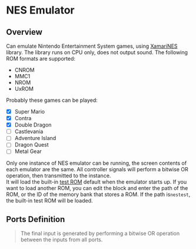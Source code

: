 <script setup lang="ts">
import ElectricConnection from "../../../components/ElectricElement/ElectricConnection";
import ElectricConnectorType from "../../../components/ElectricElement/ElectricConnectorType";
import ElectricConnectorDirection from "../../../components/ElectricElement/ElectricConnectorDirection";
import ElectricConnectionDisplayMode from "../../../components/ElectricElement/ElectricConnectionDisplayMode";
import IOPort from "../../../components/ElectricElement/IOPort";
import ElectricElement from "../../../components/ElectricElement/ElectricElement.vue";

let connections = [
    new ElectricConnection(ElectricConnectorDirection.All, ElectricConnectorType.Input, ElectricConnectionDisplayMode.StartAndEnd, [
        new IOPort(1, 1, "Power", "If this is 0, the emulator will shut down, otherwise it will be turned on."),
        new IOPort(2, 2, "Reset", "When this is 1, the emulator will reset itself."),
        new IOPort(3, 4, "旋转", "For each 1 increase of this, the screen of the emulator will rotate 90 degree clockwise."),
        new IOPort(5, 8, "Empty", "No effect."),
        new IOPort(9, 16, "Controller 1", "From the lowest bit to the highest bit：`→`&#8203;`←`&#8203;`↓`&#8203;`↑`&#8203;`Start`&#8203;`Select`&#8203;`B`&#8203;`A`"),
        new IOPort(17, 24, "Controller 2", "No Effect，Because [XamariNES](https://github.com/enusbaum/XamariNES) does not support the second controller."),
        new IOPort(25, 31, "Scale", "If this is 0 or 1, the screen of the emulator will be 1 block size. Then each 1 increase of this, the screen size of the emulator will increase 1 block."),
        new IOPort(32, 32, "Empty", "No effect.")
    ])
];
</script>

# NES Emulator <Badge text="v1.0" type="info"/>

## Overview

Can emulate Nintendo Entertainment System games, using [XamariNES](https://github.com/enusbaum/XamariNES) library. The library runs on CPU only, does not output sound. The following ROM formats are supported:

* CNROM
* MMC1
* NROM
* UxROM

Probably these games can be played:

* [x] Super Mario
* [x] Contra
* [x] Double Dragon
* [ ] Castlevania
* [ ] Adventure Island
* [ ] Dragon Quest
* [ ] Metal Gear

Only one instance of NES emulator can be running, the screen contents of each emulator are the same. All controller signals will perform a bitwise OR operation, then transmitted to the instance.  
It will load the built-in [test ROM](https://github.com/enusbaum/XamariNES/blob/master/XamariNES.UI/XamariNES.UI.App/Resources/roms/nestest.nes) default when the emulator starts up. If you want to load another ROM, you can edit the block and enter the path of the ROM, or the ID of the memory bank that stores a ROM. If the path is`nestest`, the built-in test ROM will be loaded.

## Ports Definition

> The final input is generated by performing a bitwise OR operation between the inputs from all ports.

<ElectricElement imgAltPrefix="Nes Emulator" :connections="connections" imgSrc="/images/expand/leds/GVNesEmulatorBlock.webp"/>